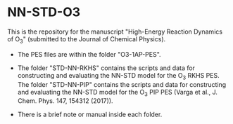 # NN-STD-O3

This is the repository for the manuscript "High-Energy Reaction Dynamics of $\mathrm{O}_{3}$" (submitted to the Journal of Chemical Physics).

+ The PES files are within the folder "O3-1AP-PES". 

+ The folder "STD-NN-RKHS" contains the scripts and data for constructing and evaluating the NN-STD model for the $\mathrm{O}_{3}$ RKHS PES. The folder "STD-NN-PIP" contains the scripts and data for constructing and evaluating the NN-STD model for the $\mathrm{O}_{3}$ PIP PES (Varga et al., J. Chem. Phys. 147, 154312 (2017)).

+ There is a brief note or manual inside each folder.
